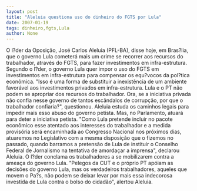 ```yaml
---
layout: post
title: "Aleluia questiona uso do dinheiro do FGTS por Lula"
date: 2007-01-19
tags: dinheiro,fgts,Lula
author: None
---
```

O l?der da Oposição, José Carlos Aleluia (PFL-BA), disse hoje, em Bras?lia, que o governo Lula cometerá mais um crime se recorrer aos recursos do trabalhador, através do FGTS, para fazer investimentos em infra-estrutura.
Segundo o l?der, o governo Lula quer impor o uso do FGTS em investimentos em infra-estrutura para compensar os equ?vocos da pol?tica econômica. 
\"Isso é uma forma de substituir a inexistência de um ambiente favorável aos investimentos privados em infra-estrutura. Lula e o PT não podem se apropriar dos recursos do trabalhador. Ora, se a iniciativa privada não confia nesse governo de tantos escândalos de corrupção, por que o trabalhador confiaria?\", questionou. 
Aleluia estuda os caminhos legais para impedir mais esso abuso do governo petista. Mas, no Parlamento, atuará para deter a iniciativa petista. 
\"Como Lula pretende incluir no pacote econômico esse atentado aos interesses do trabalhador e a medida provisória será encaminhada ao Congresso Nacional nos próximos dias, atuaremos no Legislativo com a mesma disposição que o fizemos no passado, quando barramos a pretensão de Lula de instituir o Conselho Federal de Jornalismo na tentativa de amordaçar a imprensa\", declarou Aleluia. 
O l?der conclama os trabalhadores a se mobilizarem contra a ameaça do governo Lula.
\"Pelegos da CUT e o próprio PT apóiam as decisões do governo Lula, mas os verdadeiros trabalhadores, aqueles que movem o Pa?s, não podem se deixar levar por mais essa indecorosa investida de Lula contra o bolso do cidadão\", alertou Aleluia. 